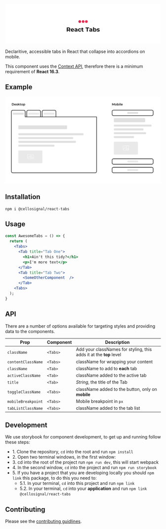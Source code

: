 ![React Accessible Tabs by Signal](images/readme-header.jpg)

Declaritive, accessible tabs in React that collapse into accordions on mobile.

This component uses the [Context API](https://reactjs.org/docs/context.html), therefore there is a minimum requirement of **React 16.3**.

## Example

![Desktop vs Mobile example](images/example.jpg)

## Installation

```
npm i @cellosignal/react-tabs
```

## Usage

```jsx
const AwesomeTabs = () => {
  return (
    <Tabs>
      <Tab title="Tab One">
        <h1>Ain't this tidy?</h1>
        <p>I'm more text</p>
      </Tab>
      <Tab title="Tab Two">
        <SomeOtherComponent  />
      </Tab>
    <Tabs>
  );
}
```

## API
There are a number of options available for targeting styles and providing data to the components.

| Prop | Component | Description |
|------|-----------|-------------|
| `className` | `<Tabs>` | Add your classNames for styling, this adds it at the **top** level |
| `contentClassName` | `<Tabs>` | className for wrapping your content |
| `className` | `<Tab>` | className to add to **each** tab |
| `activeClassName` | `<Tab>` | className added to the active tab |
| `title` | `<Tab>` | *String*, the title of the Tab |
| `toggleClassName` | `<Tabs>` | className added to the button, only on **mobile** |
| `mobileBreakpoint` | `<Tabs>` | Mobile breakpoint in `px` |
| `tabListClassName` | `<Tabs>` | className added to the tab list |

## Development

We use storybook for component development, to get up and running follow these steps:

- 1\. Clone the repository, `cd` into the root and run `npm install`
- 2\. Open two terminal windows, in the first window:
- 3\. cd into the root of the project run `npm run dev`, this will start webpack
- 4\. In the second window, `cd` into the project and run `npm run storybook`
- 5\. If you have a project that you are developing locally you should `npm link` this package, to do this you need to: 
  - 5.1\. In your terminal, `cd` into this project and run `npm link`
  - 5.2\. In your terminal, `cd` into your **application** and run `npm link @cellosignal/react-tabs`

## Contributing

Please see the [contributing guidlines](CONTRIBUTING.md).
